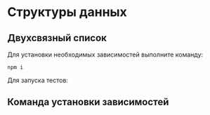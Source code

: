 # Структуры данных

## Двухсвязный список

Для установки необходимых зависимостей выполните команду:

```
npm i
```

Для запуска тестов:

## Команда установки зависимостей

